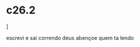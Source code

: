 # c26.2











































]
































escrevi e sai correndo deus abençoe quem ta lendo
